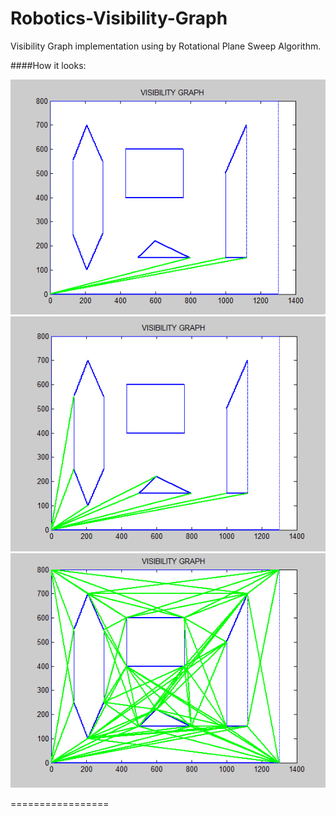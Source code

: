 Robotics-Visibility-Graph
=========================

Visibility Graph implementation using by Rotational Plane Sweep Algorithm.

####How it looks:
<p align="center">
	<img alt="First Step" src="/Resources/screenshot_1.png">
	<img alt="First Step" src="/Resources/screenshot_2.png">
	<img alt="First Step" src="/Resources/screenshot_3.png">
</p>
=================
